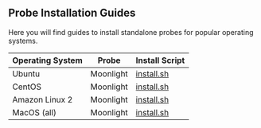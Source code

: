 ## Probe Installation Guides

Here you will find guides to install standalone probes for popular operating systems.

| Operating System  | Probe       | Install Script 
| ------------- | ------------- | -------------
| Ubuntu | Moonlight  | [install.sh](https://github.com/preludeorg/libraries/blob/master/shell/install/install.sh)
| CentOS | Moonlight  | [install.sh](https://github.com/preludeorg/libraries/blob/master/shell/install/install.sh)
| Amazon Linux 2 | Moonlight  | [install.sh](https://github.com/preludeorg/libraries/blob/master/shell/install/install.sh)
| MacOS (all) | Moonlight  | [install.sh](https://github.com/preludeorg/libraries/blob/master/shell/install/install.sh)

